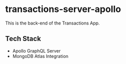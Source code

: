 # transactions-server-apollo

This is the back-end of the Transactions App.

## Tech Stack

- Apollo GraphQL Server
- MongoDB Atlas Integration
